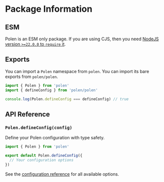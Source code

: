 # Package Information

## ESM

Polen is an ESM only package. If you are using CJS, then you need
[NodeJS version `>=22.0.0` to `require` it](https://nodejs.org/api/modules.html#loading-ecmascript-modules-using-require).

## Exports

You can import a `Polen` namespace from `polen`. You can import its bare exports
from `polen/polen`.

```ts
import { Polen } from 'polen'
import { defineConfig } from 'polen/polen'

console.log(Polen.defineConfig === defineConfig) // true
```

## API Reference

### `Polen.defineConfig(config)`

Define your Polen configuration with type safety.

```ts
import { Polen } from 'polen'

export default Polen.defineConfig({
  // Your configuration options
})
```

See the [configuration reference](./configuration.md) for all available options.
